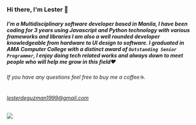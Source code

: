 ### Hi there, I'm Lester 👋
##### I'm a Multidisciplinary software developer based in Manila, I have been coding for 3 years using Javascript and Python technology with various frameworks and libraries I am also a well rounded developer knowledgeable from hardware to UI design to software. I graduated in AMA Computer College with a distinct award of `Outstanding Senior Programmer`, I enjoy doing tech related works and always down to meet people who will help me grow in this field❤

###### If you have any questions feel free to buy me a coffee☕.
###### lesterdeguzman1999@gmail.com

<!--
**Lester016/Lester016** is a ✨ _special_ ✨ repository because its `README.md` (this file) appears on your GitHub profile.

Here are some ideas to get you started:

- 🔭 I’m currently working on ...
- 🌱 I’m currently learning ...
- 👯 I’m looking to collaborate on ...
- 🤔 I’m looking for help with ...
- 💬 Ask me about ...
- 📫 How to reach me: ...
- 😄 Pronouns: ...
- ⚡ Fun fact: ...
-->


![](https://komarev.com/ghpvc/?username=Lester016)
